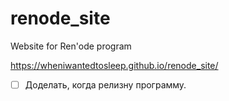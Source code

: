 # renode_site
Website for Ren'ode program

https://wheniwantedtosleep.github.io/renode_site/

- [ ] Доделать, когда релизну программу. 